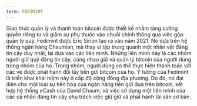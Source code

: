 ```yaml
---
term: FEDIMINT
---
```


Giao thức quản lý và thanh toán bitcoin được thiết kế nhằm tăng cường quyền riêng tư và giảm sự phụ thuộc vào chuỗi chính thông qua việc gộp quản lý quỹ. Fedimint được Eric Sirion tạo ra vào năm 2021. Nó dựa trên hệ thống ngân hàng Chaumian, mà thay vì tập trung quanh một nhân vật đáng tin cậy duy nhất, lại dựa vào các liên minh. Những liên minh này là các nhóm người giữ quỹ đáng tin cậy, cùng nhau giữ và quản lý bitcoin của người dùng trong nhóm của họ. Trong nhóm, người dùng có thể thực hiện thanh toán với các vé được phát hành đổi lấy tiền gửi bitcoin của họ. Ý tưởng của Fedimint là triển khai khái niệm này ở cấp độ cộng đồng địa phương. Do đó, nó đại diện cho một loại sự tiến hóa của ngân hàng tiền gửi dựa trên bitcoin, kết hợp hệ thống eCash của David Chaum, và việc sử dụng một liên minh của các cá nhân đáng tin cậy phụ trách việc giữ giữ và phát hành tài sản cơ bản.